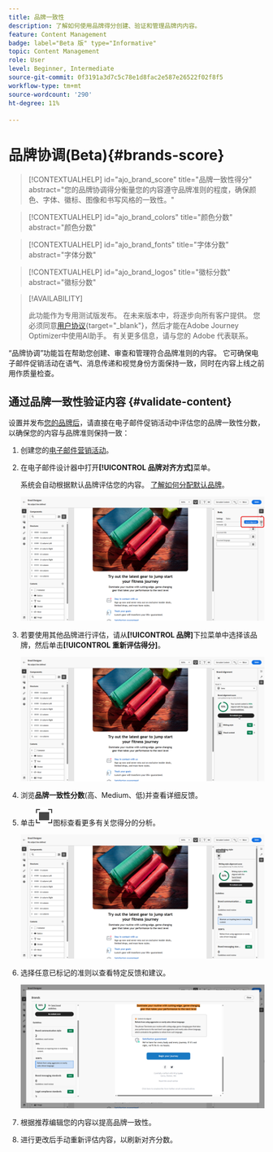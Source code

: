 ```yaml
---
title: 品牌一致性
description: 了解如何使用品牌得分创建、验证和管理品牌内内容。
feature: Content Management
badge: label="Beta 版" type="Informative"
topic: Content Management
role: User
level: Beginner, Intermediate
source-git-commit: 0f3191a3d7c5c78e1d8fac2e587e26522f02f8f5
workflow-type: tm+mt
source-wordcount: '290'
ht-degree: 11%

---
```


# 品牌协调(Beta){#brands-score}

>[!CONTEXTUALHELP]
>id="ajo_brand_score"
>title="品牌一致性得分"
>abstract="您的品牌协调得分衡量您的内容遵守品牌准则的程度，确保颜色、字体、徽标、图像和书写风格的一致性。"

>[!CONTEXTUALHELP]
>id="ajo_brand_colors"
>title="颜色分数"
>abstract="颜色分数"

>[!CONTEXTUALHELP]
>id="ajo_brand_fonts"
>title="字体分数"
>abstract="字体分数"

>[!CONTEXTUALHELP]
>id="ajo_brand_logos"
>title="徽标分数"
>abstract="徽标分数"

>[!AVAILABILITY]
>
>此功能作为专用测试版发布。 在未来版本中，将逐步向所有客户提供。
>您必须同意[用户协议](https://www.adobe.com/legal/licenses-terms/adobe-dx-gen-ai-user-guidelines.html){target="_blank"}，然后才能在Adobe Journey Optimizer中使用AI助手。 有关更多信息，请与您的 Adobe 代表联系。

“品牌协调”功能旨在帮助您创建、审查和管理符合品牌准则的内容。 它可确保电子邮件促销活动在语气、消息传递和视觉身份方面保持一致，同时在内容上线之前用作质量检查。

## 通过品牌一致性验证内容 {#validate-content}

设置并发布[您的品牌后](brands.md)，请直接在电子邮件促销活动中评估您的品牌一致性分数，以确保您的内容与品牌准则保持一致：

1. 创建您的[电子邮件营销活动](../campaigns/create-campaign.md)。

1. 在电子邮件设计器中打开&#x200B;**[!UICONTROL 品牌对齐方式]**&#x200B;菜单。

   系统会自动根据默认品牌评估您的内容。 [了解如何分配默认品牌](brands.md)。

   ![](assets/brand-score-1.png)

1. 若要使用其他品牌进行评估，请从&#x200B;**[!UICONTROL 品牌]**&#x200B;下拉菜单中选择该品牌，然后单击&#x200B;**[!UICONTROL 重新评估得分]**。

   ![](assets/brand-score-2.png)

1. 浏览&#x200B;**品牌一致性分数**(高、Medium、低)并查看详细反馈。

1. 单击![Dive image alt text](assets/do-not-localize/Smock_FullScreen_18_N.svg "全屏")图标查看更多有关您得分的分析。

   ![](assets/brand-score-3.png)

1. 选择任意已标记的准则以查看特定反馈和建议。

   ![](assets/brand-score-4.png)

1. 根据推荐编辑您的内容以提高品牌一致性。

1. 进行更改后手动重新评估内容，以刷新对齐分数。
